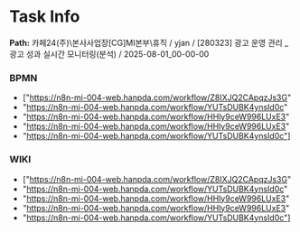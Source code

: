 # Task Info

**Path:** 카페24(주)\본사사업장\[CG]MI본부\휴직 / yjan / [280323] 광고 운영 관리 _ 광고 성과 실시간 모니터링(분석) / 2025-08-01_00-00-00

### BPMN
- ["https://n8n-mi-004-web.hanpda.com/workflow/Z8IXJQ2CApqzJs3G"
- "https://n8n-mi-004-web.hanpda.com/workflow/YUTsDUBK4ynsId0c"
- "https://n8n-mi-004-web.hanpda.com/workflow/HHly9ceW996LUxE3"
- "https://n8n-mi-004-web.hanpda.com/workflow/HHly9ceW996LUxE3"
- "https://n8n-mi-004-web.hanpda.com/workflow/YUTsDUBK4ynsId0c"]

### WIKI
- ["https://n8n-mi-004-web.hanpda.com/workflow/Z8IXJQ2CApqzJs3G"
- "https://n8n-mi-004-web.hanpda.com/workflow/YUTsDUBK4ynsId0c"
- "https://n8n-mi-004-web.hanpda.com/workflow/HHly9ceW996LUxE3"
- "https://n8n-mi-004-web.hanpda.com/workflow/HHly9ceW996LUxE3"
- "https://n8n-mi-004-web.hanpda.com/workflow/YUTsDUBK4ynsId0c"]

